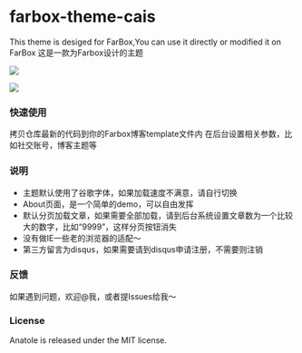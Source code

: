 # farbox-theme-cais
This theme is desiged for FarBox,You can use it directly or modified it on FarBox
这是一款为Farbox设计的主题

![](https://hicaicai.b0.upaiyun.com/work/2asdjh.png)

![](https://hicaicai.b0.upaiyun.com/work/hjasg3jgasjkd.png)
### 快速使用

拷贝仓库最新的代码到你的Farbox博客template文件内
在后台设置相关参数，比如社交账号，博客主题等

### 说明

- 主题默认使用了谷歌字体，如果加载速度不满意，请自行切换
- About页面，是一个简单的demo，可以自由发挥
- 默认分页加载文章，如果需要全部加载，请到后台系统设置文章数为一个比较大的数字，比如“9999”，这样分页按钮消失
- 没有做IE一些老的浏览器的适配～
- 第三方留言为disqus，如果需要请到disqus申请注册，不需要则注销

### 反馈

如果遇到问题，欢迎@我，或者提Issues给我～

### License

Anatole is released under the MIT license.
